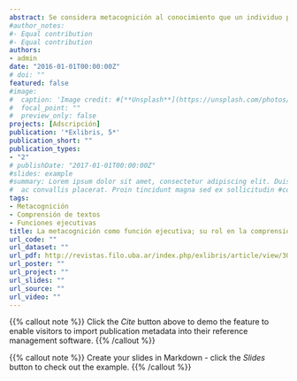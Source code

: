 ```yaml
---
abstract: Se considera metacognición al conocimiento que un individuo puede tener acerca de su propio proceso cognitivo. El objetivo de este trabajo es realizar una revisión teórica acerca de la habilidad de la metacognición como función ejecutiva y su rol en la comprensión de textos. Para esto, se realizará una revisión bibliográfica para analizar los diferentes modelos teóricos y se retomarán aquellos trabajos de campo que investigaron la relación entre la habilidad metacognitiva y otras tareas cognitivas. Se retomarán los trabajos pioneros de Flavell y de Brown, para luego desarrollar otros modelos más actuales. Se describirán por un lado las fases y las variables que pueden afectar las tareas. Se analizarán los trabajos de investigación sobre los efectos del desarrollo de la metacognición en la educación. Luego se describirá también diversos modelos de su enseñanza; de la misma manera, se presentarán diversas herramientas para evaluar la habilidad metacognitiva. Finalmente, se caracterizará la metacognición como parte de las funciones ejecutivas, y como una de las áreas centrales del modelo multicomponencial de la comprensión de textos. En consecuencia, este trabajo buscará también enlazar los avances teóricos de la metacognición con los estudios psicolingüísticos de la comprensión de textos, para reforzar la fundamentación de las estrategias de su enseñanza en los diversos espacios educativos.
#author_notes:
#- Equal contribution
#- Equal contribution
authors:
- admin
date: "2016-01-01T00:00:00Z"
# doi: ""
featured: false
#image:
#  caption: 'Image credit: #[**Unsplash**](https://unsplash.com/photos/jdD8gXaTZsc)'
#  focal_point: ""
#  preview_only: false
projects: [Adscripción]
publication: '*Exlibris, 5*'
publication_short: ""
publication_types:
- "2"
# publishDate: "2017-01-01T00:00:00Z"
#slides: example
#summary: Lorem ipsum dolor sit amet, consectetur adipiscing elit. Duis posuere #tellus
#  ac convallis placerat. Proin tincidunt magna sed ex sollicitudin #condimentum.
tags:
- Metacognición
- Comprensión de textos
- Funciones ejecutivas
title: La metacognición como función ejecutiva; su rol en la comprensión de textos
url_code: ""
url_dataset: ""
url_pdf: http://revistas.filo.uba.ar/index.php/exlibris/article/view/3043
url_poster: ""
url_project: ""
url_slides: ""
url_source: ""
url_video: ""
---
```


{{% callout note %}}
Click the *Cite* button above to demo the feature to enable visitors to import publication metadata into their reference management software.
{{% /callout %}}

{{% callout note %}}
Create your slides in Markdown - click the *Slides* button to check out the example.
{{% /callout %}}

